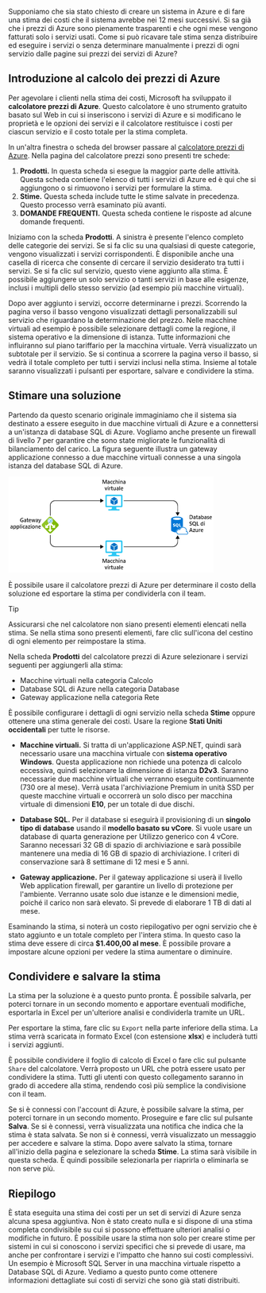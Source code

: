 Supponiamo che sia stato chiesto di creare un sistema in Azure e di fare una stima dei costi che il sistema avrebbe nei 12 mesi successivi. Si sa già che i prezzi di Azure sono pienamente trasparenti e che ogni mese vengono fatturati solo i servizi usati. Come si può ricavare tale stima senza distribuire ed eseguire i servizi o senza determinare manualmente i prezzi di ogni servizio dalle pagine sui prezzi dei servizi di Azure?

## <a name="introducing-the-azure-pricing-calculator"></a>Introduzione al calcolo dei prezzi di Azure

Per agevolare i clienti nella stima dei costi, Microsoft ha sviluppato il **calcolatore prezzi di Azure**. Questo calcolatore è uno strumento gratuito basato sul Web in cui si inseriscono i servizi di Azure e si modificano le proprietà e le opzioni dei servizi e il calcolatore restituisce i costi per ciascun servizio e il costo totale per la stima completa.

In un'altra finestra o scheda del browser passare al [calcolatore prezzi di Azure](https://azure.microsoft.com/pricing/calculator/). Nella pagina del calcolatore prezzi sono presenti tre schede:

1. **Prodotti.** In questa scheda si esegue la maggior parte delle attività. Questa scheda contiene l'elenco di tutti i servizi di Azure ed è qui che si aggiungono o si rimuovono i servizi per formulare la stima.
2. **Stime.** Questa scheda include tutte le stime salvate in precedenza. Questo processo verrà esaminato più avanti.
3. **DOMANDE FREQUENTI.** Questa scheda contiene le risposte ad alcune domande frequenti.

Iniziamo con la scheda **Prodotti**. A sinistra è presente l'elenco completo delle categorie dei servizi. Se si fa clic su una qualsiasi di queste categorie, vengono visualizzati i servizi corrispondenti. È disponibile anche una casella di ricerca che consente di cercare il servizio desiderato tra tutti i servizi. Se si fa clic sul servizio, questo viene aggiunto alla stima. È possibile aggiungere un solo servizio o tanti servizi in base alle esigenze, inclusi i multipli dello stesso servizio (ad esempio più macchine virtuali).

Dopo aver aggiunto i servizi, occorre determinarne i prezzi. Scorrendo la pagina verso il basso vengono visualizzati dettagli personalizzabili sul servizio che riguardano la determinazione del prezzo. Nelle macchine virtuali ad esempio è possibile selezionare dettagli come la regione, il sistema operativo e la dimensione di istanza. Tutte informazioni che influiranno sul piano tariffario per la macchina virtuale. Verrà visualizzato un subtotale per il servizio. Se si continua a scorrere la pagina verso il basso, si vedrà il totale completo per tutti i servizi inclusi nella stima. Insieme al totale saranno visualizzati i pulsanti per esportare, salvare e condividere la stima.

## <a name="estimate-a-solution"></a>Stimare una soluzione

Partendo da questo scenario originale immaginiamo che il sistema sia destinato a essere eseguito in due macchine virtuali di Azure e a connettersi a un'istanza di database SQL di Azure. Vogliamo anche presente un firewall di livello 7 per garantire che sono state migliorate le funzionalità di bilanciamento del carico. La figura seguente illustra un gateway applicazione connesso a due macchine virtuali connesse a una singola istanza del database SQL di Azure.

![Si tratta di un'architettura che verrà usata come esempio per spiegare la stima dei costi.](../media/2-estimate-costs-architecture.png)

È possibile usare il calcolatore prezzi di Azure per determinare il costo della soluzione ed esportare la stima per condividerla con il team.

> [!TIP]
> Assicurarsi che nel calcolatore non siano presenti elementi elencati nella stima. Se nella stima sono presenti elementi, fare clic sull'icona del cestino di ogni elemento per reimpostare la stima.

Nella scheda **Prodotti** del calcolatore prezzi di Azure selezionare i servizi seguenti per aggiungerli alla stima:

* Macchine virtuali nella categoria Calcolo
* Database SQL di Azure nella categoria Database
* Gateway applicazione nella categoria Rete

È possibile configurare i dettagli di ogni servizio nella scheda **Stime** oppure ottenere una stima generale dei costi. Usare la regione **Stati Uniti occidentali** per tutte le risorse.

* **Macchine virtuali.** Si tratta di un'applicazione ASP.NET, quindi sarà necessario usare una macchina virtuale con **sistema operativo Windows**. Questa applicazione non richiede una potenza di calcolo eccessiva, quindi selezionare la dimensione di istanza **D2v3**. Saranno necessarie due macchine virtuali che verranno eseguite continuamente (730 ore al mese). Verrà usata l'archiviazione Premium in unità SSD per queste macchine virtuali e occorrerà un solo disco per macchina virtuale di dimensioni **E10**, per un totale di due dischi.

* **Database SQL.** Per il database si eseguirà il provisioning di un **singolo tipo di database** usando il **modello basato su vCore**. Si vuole usare un database di quarta generazione per Utilizzo generico con 4 vCore. Saranno necessari 32 GB di spazio di archiviazione e sarà possibile mantenere una media di 16 GB di spazio di archiviazione. I criteri di conservazione sarà 8 settimane di 12 mesi e 5 anni.

* **Gateway applicazione.** Per il gateway applicazione si userà il livello Web application firewall, per garantire un livello di protezione per l'ambiente. Verranno usate solo due istanze e le dimensioni medie, poiché il carico non sarà elevato. Si prevede di elaborare 1 TB di dati al mese.

Esaminando la stima, si noterà un costo riepilogativo per ogni servizio che è stato aggiunto e un totale completo per l'intera stima. In questo caso la stima deve essere di circa **$1.400,00 al mese**. È possibile provare a impostare alcune opzioni per vedere la stima aumentare o diminuire.

## <a name="share-and-save-your-estimate"></a>Condividere e salvare la stima

La stima per la soluzione è a questo punto pronta. È possibile salvarla, per poterci tornare in un secondo momento e apportare eventuali modifiche, esportarla in Excel per un'ulteriore analisi e condividerla tramite un URL.

Per esportare la stima, fare clic su `Export` nella parte inferiore della stima. La stima verrà scaricata in formato Excel (con estensione **xlsx**) e includerà tutti i servizi aggiunti.

È possibile condividere il foglio di calcolo di Excel o fare clic sul pulsante `Share` del calcolatore. Verrà proposto un URL che potrà essere usato per condividere la stima. Tutti gli utenti con questo collegamento saranno in grado di accedere alla stima, rendendo così più semplice la condivisione con il team.

Se si è connessi con l'account di Azure, è possibile salvare la stima, per poterci tornare in un secondo momento. Proseguire e fare clic sul pulsante **Salva**. Se si è connessi, verrà visualizzata una notifica che indica che la stima è stata salvata. Se non si è connessi, verrà visualizzato un messaggio per accedere e salvare la stima. Dopo avere salvato la stima, tornare all'inizio della pagina e selezionare la scheda **Stime**. La stima sarà visibile in questa scheda. È quindi possibile selezionarla per riaprirla o eliminarla se non serve più.

## <a name="summary"></a>Riepilogo

È stata eseguita una stima dei costi per un set di servizi di Azure senza alcuna spesa aggiuntiva. Non è stato creato nulla e si dispone di una stima completa condivisibile su cui si possono effettuare ulteriori analisi o modifiche in futuro. È possibile usare la stima non solo per creare stime per sistemi in cui si conoscono i servizi specifici che si prevede di usare, ma anche per confrontare i servizi e l'impatto che hanno sui costi complessivi. Un esempio è Microsoft SQL Server in una macchina virtuale rispetto a Database SQL di Azure. Vediamo a questo punto come ottenere informazioni dettagliate sui costi di servizi che sono già stati distribuiti.
